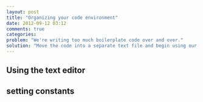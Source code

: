 ```yaml
---
layout: post
title: "Organizing your code environment"
date: 2012-09-12 03:12
comments: true
categories: 
problem: "We're writing too much boilerplate code over and over."
solution: "Move the code into a separate text file and begin using our text-editor."
---
```



## Using the text editor


## setting constants

